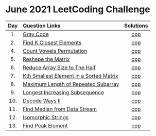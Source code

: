 # June 2021 LeetCoding Challenge

| Day | Question Links                                                                                                                                           |                               Solutions                                |
| :-: | :------------------------------------------------------------------------------------------------------------------------------------------------------- | :--------------------------------------------------------------------: |
| 1.  | [Gray Code](https://leetcode.com/explore/challenge/card/july-leetcoding-challenge-2021/608/week-1-july-1st-july-7th/3799/)                               |                     [cpp](./01.%20Gray%20Code.cpp)                     |
| 2.  | [Find K Closest Elements](https://leetcode.com/explore/challenge/card/july-leetcoding-challenge-2021/608/week-1-july-1st-july-7th/3800/)                 |            [cpp](./02.%20Find%20K%20Closest%20Elements.cpp)            |
| 4.  | [Count Vowels Permutation](https://leetcode.com/explore/challenge/card/july-leetcoding-challenge-2021/608/week-1-july-1st-july-7th/3802/)                |            [cpp](./04.%20Count%20Vowels%20Permutation.cpp)             |
| 5.  | [Reshape the Matrix](https://leetcode.com/explore/challenge/card/july-leetcoding-challenge-2021/608/week-1-july-1st-july-7th/3803/)                      |               [cpp](./05.%20Reshape%20the%20Matrix.cpp)                |
| 6.  | [Reduce Array Size to The Half](https://leetcode.com/explore/challenge/card/july-leetcoding-challenge-2021/608/week-1-july-1st-july-7th/3804/)           |       [cpp](./06.%20Reduce%20Array%20Size%20to%20The%20Half.cpp)       |
| 7.  | [Kth Smallest Element in a Sorted Matrix](https://leetcode.com/explore/challenge/card/july-leetcoding-challenge-2021/608/week-1-july-1st-july-7th/3805/) | [cpp](./07.%20Kth%20Smallest%20Element%20in%20a%20Sorted%20Matrix.cpp) |
| 8.  | [Maximum Length of Repeated Subarray](https://leetcode.com/explore/challenge/card/july-leetcoding-challenge-2021/609/week-2-july-8th-july-14th/3807/)    |     [cpp](./08.%20Maximum%20Length%20of%20Repeated%20Subarray.cpp)     |
| 9.  | [Longest Increasing Subsequence](https://leetcode.com/explore/challenge/card/july-leetcoding-challenge-2021/609/week-2-july-8th-july-14th/3808/)         |         [cpp](./09.%20Longest%20Increasing%20Subsequence.cpp)          |
| 10.  | [Decode Ways II](https://leetcode.com/explore/challenge/card/july-leetcoding-challenge-2021/609/week-2-july-8th-july-14th/3809/)         |         [cpp](./10.%20Decode%20Ways%20II.cpp)          |
| 11.  | [Find Median from Data Stream](https://leetcode.com/explore/challenge/card/july-leetcoding-challenge-2021/609/week-2-july-8th-july-14th/3810/)         |         [cpp](./11.%20Find%20Median%20from%20Data%20Stream.cpp)          |
| 12.  | [Isomorphic Strings](https://leetcode.com/explore/challenge/card/july-leetcoding-challenge-2021/609/week-2-july-8th-july-14th/3811/)         |         [cpp](./12.%20Isomorphic%20Strings.cpp)          |
| 13.  | [Find Peak Element](https://leetcode.com/explore/challenge/card/july-leetcoding-challenge-2021/609/week-2-july-8th-july-14th/3812/)         |         [cpp](./13.%20Find%20Peak%20Element.cpp)          |
